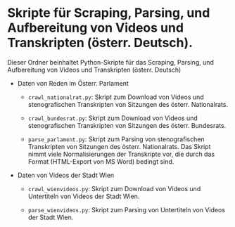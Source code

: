 # Skripte für Scraping, Parsing, und Aufbereitung von Videos und Transkripten (österr. Deutsch).

Dieser Ordner beinhaltet Python-Skripte für das Scraping, Parsing, und Aufbereitung von Videos und Transkripten (österr. Deutsch)

- Daten von Reden im Österr. Parlament

  * `crawl_nationalrat.py`: Skript zum Download von Videos und stenografischen Transkripten von Sitzungen des österr. Nationalrats.

  * `crawl_bundesrat.py`: Skript zum Download von Videos und stenografischen Transkripten von Sitzungen des österr. Bundesrats.

  * `parse_parlament.py`: Skript zum Parsing von stenografischen Transkripten von Sitzungen des österr. Nationalrats. Das Skript nimmt viele Normalisierungen der Transkripte vor, die durch das Format (HTML-Export von MS Word) bedingt sind.


- Daten von Videos der Stadt Wien

  * `crawl_wienvideos.py`: Skript zum Download von Videos und Untertiteln von Videos der Stadt Wien.

  * `parse_wienvideos.py`: Skript zum Parsing von Untertiteln von Videos der Stadt Wien.
